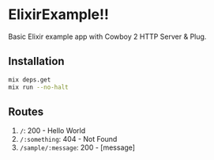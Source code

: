# ElixirExample!!

Basic Elixir example app with Cowboy 2 HTTP Server & Plug.

## Installation

```bash
mix deps.get
mix run --no-halt
```

## Routes

1. `/`: 200 - Hello World
2. `/:something`: 404 - Not Found
3. `/sample/:message`: 200 - [message] 
